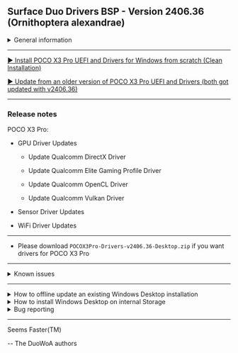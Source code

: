 ## Surface Duo Drivers BSP - Version 2406.36 (Ornithoptera alexandrae)

<details>
  <summary>General information</summary>
  <p>
**Released:** 05/20/2024 11:00 PM UTC+2

**Quality:** Preview

You can view compatibility for this release, along with important information and what works, and what doesn't at this link: https://github.com/woa-vayu/Port-Windows-11-POCO-X3-Pro/blob/main/Status-en.md
  </p>
</details>

---

[▶️ Install POCO X3 Pro UEFI and Drivers for Windows from scratch (Clean Installation)](https://github.com/woa-vayu/Port-Windows-11-POCO-X3-Pro/blob/main/InstallWindows-en/InstallWindowsManually.md)

[▶️ Update from an older version of POCO X3 Pro UEFI and Drivers (both got updated with v2406.36)](https://github.com/woa-vayu/Port-Windows-11-POCO-X3-Pro/blob/main/Update-en/UpdateDriversAndUEFI.md)

---

### Release notes

POCO X3 Pro:

- GPU Driver Updates

	- Update Qualcomm DirectX Driver

	- Update Qualcomm Elite Gaming Profile Driver

	- Update Qualcomm OpenCL Driver

	- Update Qualcomm Vulkan Driver

- Sensor Driver Updates

- WiFi Driver Updates

---

- Please download ```POCOX3Pro-Drivers-v2406.36-Desktop.zip``` if you want drivers for POCO X3 Pro

---

<details>
  <summary>Known issues</summary>
  <p>
- Booting Windows 10 18362/18363 practically isn't possible.

- Brightness control is glitchy.

- On device speakers are not functional.

- Dongles are not detected correctly when plugged into the USB Type-C port.

- Updating drivers may lead to weird configurations or BSOD if done on old driver releases.

- MAC addresses do not reflect the real addresses asigned to the device.

- BitLocker drive encryption is not available.

- USB dongles that are not externally powered may not currently work.

- External Display Stream support will not currently work.

- Physical device data is incorrect.

- Flipping the device is not smooth.

- Users upgrading from releases older than the April ones may want to clean install again.

- Windows Recovery environment lacks drivers unless Windows has performed a Feature Update at least once.

  </p>
</details>

---

  </p>
</details>

<details>
  <summary>How to offline update an existing Windows Desktop installation</summary>
  <p>
Please follow the steps detailed at https://github.com/woa-vayu/Port-Windows-11-POCO-X3-Pro/blob/main/Update-en/UpdateDriversAndUEFI.md
  </p>
</details>

<details>
  <summary>How to install Windows Desktop on internal Storage</summary>
  <p>
Please follow the steps detailed at https://github.com/woa-vayu/Port-Windows-11-POCO-X3-Pro
  </p>
</details>

<details>
  <summary>Bug reporting</summary>
  <p>
This release is a Preview release. Bug exists and may happen. If you notice a bug not present in the following bug list, please report them on our Telegram Group.
  </p>
</details>

---

Seems Faster(TM)

-- The DuoWoA authors

